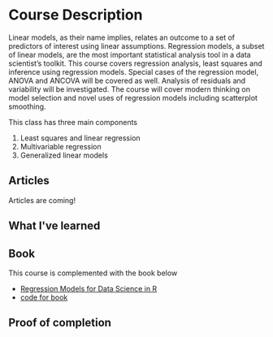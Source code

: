 # Course Description
Linear models, as their name implies, relates an outcome to a set of predictors of interest using linear assumptions.  Regression models, a subset of linear models, are the most important statistical analysis tool in a data scientist’s toolkit. This course covers regression analysis, least squares and inference using regression models. Special cases of the regression model, ANOVA and ANCOVA will be covered as well. Analysis of residuals and variability will be investigated. The course will cover modern thinking on model selection and novel uses of regression models including scatterplot smoothing.

This class has three main components

1. Least squares and linear regression
2. Multivariable regression
3. Generalized linear models


## Articles 

Articles are coming!

## What I've learned


## Book
This course is complemented with the book below

* [Regression Models for Data Science in R](https://leanpub.com/regmods/read)
* [code for book](https://github.com/gnsljw/Coursera-Data-Science-Brian-Caffo/tree/master/07_RegressionModels)

## Proof of completion
